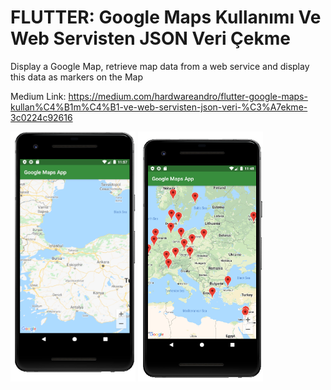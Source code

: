 # FLUTTER: Google Maps Kullanımı Ve Web Servisten  JSON Veri Çekme
 Display a Google Map, retrieve map data from a web service and display this data as markers on the Map

Medium Link: https://medium.com/hardwareandro/flutter-google-maps-kullan%C4%B1m%C4%B1-ve-web-servisten-json-veri-%C3%A7ekme-3c0224c92616

<img src = "images/android_map1.png" width = "200" height = "400">

<img src = "images/android-map2.png" width = "200" height = "400">
